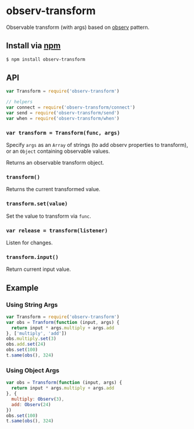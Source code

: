 observ-transform
===

Observable transform (with args) based on [observ](https://github.com/raynos/observ) pattern.

## Install via [npm](https://www.npmjs.com/package/observ-transform)

```bash
$ npm install observ-transform
```

## API

```js
var Transform = require('observ-transform')

// helpers
var connect = require('observ-transform/connect')
var send = require('observ-transform/send')
var when = require('observ-transform/when')
```

### `var transform = Transform(func, args)`

Specify `args` as an `Array` of strings (to add observ properties to transform), or an `Object` containing observable values.

Returns an observable transform object.

### `transform()`

Returns the current transformed value.

### `transform.set(value)`

Set the value to transform via `func`.

### `var release = transform(listener)`

Listen for changes.

### `transform.input()`

Return current input value.

## Example

### Using String Args

```js
var Transform = require('observ-transform')
var obs = Tranform(function (input, args) {
  return input * args.multiply + args.add
}, ['multiply', 'add'])
obs.multiply.set(3)
obs.add.set(24)
obs.set(100)
t.same(obs(), 324)
```

### Using Object Args

```js
var obs = Transform(function (input, args) {
  return input * args.multiply + args.add
}, {
  multiply: Observ(3),
  add: Observ(24)
})
obs.set(100)
t.same(obs(), 324)
```
